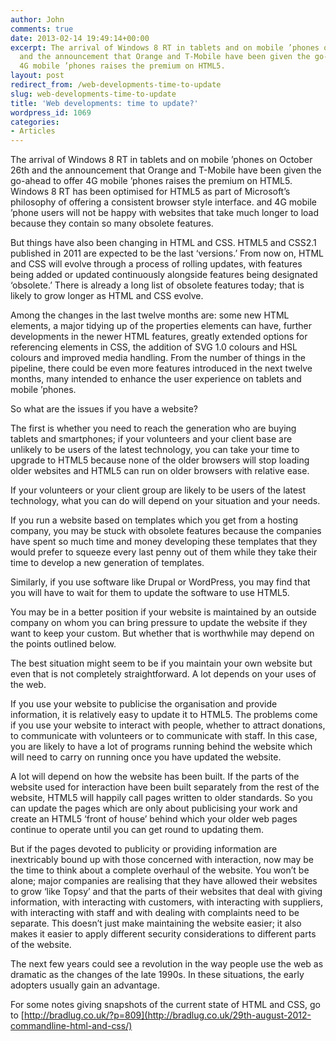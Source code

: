```yaml
---
author: John
comments: true
date: 2013-02-14 19:49:14+00:00
excerpt: The arrival of Windows 8 RT in tablets and on mobile ’phones on October 26th
  and the announcement that Orange and T-Mobile have been given the go-ahead to offer
  4G mobile ’phones raises the premium on HTML5.
layout: post
redirect_from: /web-developments-time-to-update
slug: web-developments-time-to-update
title: 'Web developments: time to update?'
wordpress_id: 1069
categories:
- Articles
---
```


The arrival of Windows 8 RT in tablets and on mobile ’phones on October 26th and the announcement that Orange and T-Mobile have been given the go-ahead to offer 4G mobile ’phones raises the premium on HTML5. Windows 8 RT has been optimised for HTML5 as part of Microsoft’s philosophy of offering a consistent browser style interface. and 4G mobile ’phone users will not be happy with websites that take much longer to load because they contain so many obsolete features.

But things have also been changing in HTML and CSS. HTML5 and CSS2.1 published in 2011 are expected to be the last ‘versions.’ From now on, HTML and CSS will evolve through a process of rolling updates, with features being added or updated continuously alongside features being designated ‘obsolete.’ There is already a long list of obsolete features today; that is likely to grow longer as HTML and CSS evolve.

Among the changes in the last twelve months are: some new HTML elements, a major tidying up of the properties elements can have, further developments in the newer HTML features, greatly extended options for referencing elements in CSS, the addition of SVG 1.0 colours and HSL colours and improved media handling. From the number of things in the pipeline, there could be even more features introduced in the next twelve months, many intended to enhance the user experience on tablets and mobile ’phones.

So what are the issues if you have a website?

The first is whether you need to reach the generation who are buying tablets and smartphones; if your volunteers and your client base are unlikely to be users of the latest technology, you can take your time to upgrade to HTML5 because none of the older browsers will stop loading older websites and HTML5 can run on older browsers with relative ease.

If your volunteers or your client group are likely to be users of the latest technology, what you can do will depend on your situation and your needs.

If you run a website based on templates which you get from a hosting company, you may be stuck with obsolete features because the companies have spent so much time and money developing these templates that they would prefer to squeeze every last penny out of them while they take their time to develop a new generation of templates.

Similarly, if you use software like Drupal or WordPress, you may find that you will have to wait for them to update the software to use HTML5.

You may be in a better position if your website is maintained by an outside company on whom you can bring pressure to update the website if they want to keep your custom. But whether that is worthwhile may depend on the points outlined below.

The best situation might seem to be if you maintain your own website but even that is not completely straightforward. A lot depends on your uses of the web.

If you use your website to publicise the organisation and provide information, it is relatively easy to update it to HTML5. The problems come if you use your website to interact with people, whether to attract donations, to communicate with volunteers or to communicate with staff. In this case, you are likely to have a lot of programs running behind the website which will need to carry on running once you have updated the website.

A lot will depend on how the website has been built. If the parts of the website used for interaction have been built separately from the rest of the website, HTML5 will happily call pages written to older standards. So you can update the pages which are only about publicising your work and create an HTML5 ‘front of house’ behind which your older web pages continue to operate until you can get round to updating them.

But if the pages devoted to publicity or providing information are inextricably bound up with those concerned with interaction, now may be the time to think about a complete overhaul of the website. You won’t be alone; major companies are realising that they have allowed their websites to grow ‘like Topsy’ and that the parts of their websites that deal with giving information, with interacting with customers, with interacting with suppliers, with interacting with staff and with dealing with complaints need to be separate. This doesn’t just make maintaining the website easier; it also makes it easier to apply different security considerations to different parts of the website.

The next few years could see a revolution in the way people use the web as dramatic as the changes of the late 1990s. In these situations, the early adopters usually gain an advantage.

For some notes giving snapshots of the current state of HTML and CSS, go to [http://bradlug.co.uk/?p=809](http://bradlug.co.uk/29th-august-2012-commandline-html-and-css/)
